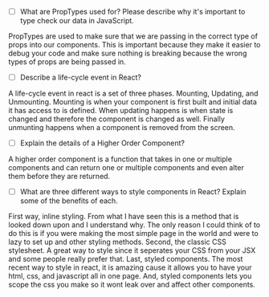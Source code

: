 - [ ] What are PropTypes used for? Please describe why it's important to type check our data in JavaScript.

PropTypes are used to make sure that we are passing in the correct type of props into our components. This is important because 
they make it easier to debug your code and make sure nothing is breaking because the wrong types of props are being passed in.

- [ ] Describe a life-cycle event in React?

A life-cycle event in react is a set of three phases. Mounting, Updating, and Unmounting. Mounting is when
your component is first built and initial data it has access to is defined. When updating happens is when state is changed 
and therefore the component is changed as well. Finally unmunting happens when a component is removed from the screen. 

- [ ] Explain the details of a Higher Order Component?

A higher order component is a function that takes in one or multiple components and can return one or multiple components and even
alter them before they are returned.

- [ ] What are three different ways to style components in React? Explain some of the benefits of each.

First way, inline styling. From what I have seen this is a method that is looked down upon and I understand why. The only reason
I could think of to do this is if you were making the most simple page in the world and were to lazy to set up and other 
styling methods. Second, the classic CSS stylesheet. A great way to style since it seperates your CSS from your JSX and some people really
prefer that. Last, styled components. The most recent way to style in react, it is amazing cause it allows you to have your html, css, and javascript all in one page. And, styled components lets you scope the css you make so it wont leak over and affect other components.